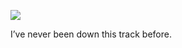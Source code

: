 <!-- published: 2019-01-21T13:00:00Z -->
<!-- slug: photos/8f0571ee-dc00-42f6-9341-1d2dac78fb3a/ -->

![](https://brntn-photos.s3-ap-southeast-2.amazonaws.com/uploaded/A560688E-3574-4E65-B24E-DF47571F410C.jpeg)

I’ve never been down this track before.